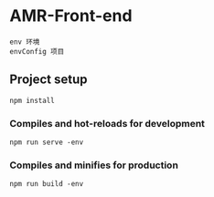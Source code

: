 # AMR-Front-end
```
env 环境
envConfig 项目
```
## Project setup
```
npm install
```

### Compiles and hot-reloads for development
```
npm run serve -env
```

### Compiles and minifies for production
```
npm run build -env
```
